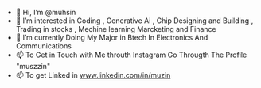 - 👋 Hi, I’m @muhsin
- 👀 I’m interested in Coding , Generative Ai , Chip Designing and Building , Trading in stocks , Mechine learning Marcketing and Finance
- 🌱 I’m currently Doing My Major in Btech In Electronics And Communications
- 📫 To Get in Touch with Me throuth Instagram Go Througth The Profile "muszzin"
- 📫 To get Linked in www.linkedin.com/in/muzin



<!---
muszzin/muszzin is a ✨ special ✨ repository because its `README.md` (this file) appears on your GitHub profile.
You can click the Preview link to take a look at your changes.
--->

